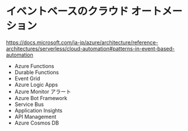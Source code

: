 # イベントベースのクラウド オートメーション

https://docs.microsoft.com/ja-jp/azure/architecture/reference-architectures/serverless/cloud-automation#patterns-in-event-based-automation


- Azure Functions
- Durable Functions
- Event Grid
- Azure Logic Apps
- Azure Monitor アラート
- Azure Bot Framework
- Service Bus
- Application Insights
- API Management
- Azure Cosmos DB